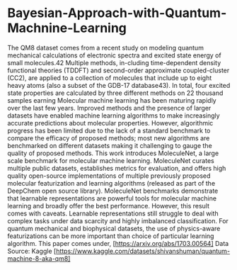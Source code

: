 # Bayesian-Approach-with-Quantum-Machnine-Learning
The QM8 dataset comes from a recent study on modeling quantum mechanical calculations
of electronic spectra and excited state energy of small molecules.42 Multiple methods, in-cluding time-dependent density functional theories (TDDFT) and second-order approximate coupled-cluster (CC2), are applied to a collection of molecules that include up to eight heavy atoms (also a subset of the GDB-17 database43). In total, four excited state properties are calculated by three different methods on 22 thousand samples earning
Molecular machine learning has been maturing rapidly over the last few years. Improved methods and the presence of larger datasets have enabled machine learning algorithms to make increasingly accurate predictions about molecular properties. However, algorithmic progress has been limited due to the lack of a standard benchmark to compare the efficacy of proposed methods; most new algorithms are benchmarked on different datasets making it challenging to gauge the quality of proposed methods. This work introduces MoleculeNet, a large scale benchmark for molecular machine learning. MoleculeNet curates multiple public datasets, establishes metrics for evaluation, and offers high quality open-source implementations of multiple previously proposed molecular featurization and learning algorithms (released as part of the DeepChem open source library). MoleculeNet benchmarks demonstrate that learnable representations are powerful tools for molecular machine learning and broadly offer the best performance. However, this result comes with caveats. Learnable representations still struggle to deal with complex tasks under data scarcity and highly imbalanced classification. For quantum mechanical and biophysical datasets, the use of physics-aware featurizations can be more important than choice of particular learning algorithm.
This paper comes under, [https://arxiv.org/abs/1703.00564]
Data Source: Kaggle [https://www.kaggle.com/datasets/shivanshuman/quantum-machine-8-aka-qm8]
